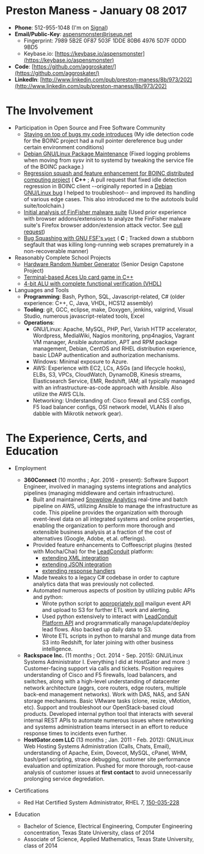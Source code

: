 # Preston Maness - January 08 2017

* __Phone__: 512-955-1048 (I'm on [Signal](https://whispersystems.org/))
* __Email/Public-Key__: aspensmonster@riseup.net
    * Fingerprint: 7989 5B2E 0F87 503F 1DDE  80B6 4976 5D7F 0DDD 9BD5
    * Keybase.io: [https://keybase.io/aspensmonster](https://keybase.io/aspensmonster)
* __Code__: [https://github.com/aggroskater/](https://github.com/aggroskater/) 
* __LinkedIn__: [http://www.linkedin.com/pub/preston-maness/8b/973/202](http://www.linkedin.com/pub/preston-maness/8b/973/202)

# The Involvement

* Participation in Open Source and Free Software Community
    * [Staying on top of bugs my code
      introduces](https://github.com/BOINC/boinc/issues/1530) (My idle
detection code for the BOINC project had a null pointer dereference bug under
certain environment conditions)
    * [Debian GNU/Linux Package
      Maintenance](https://bugs.debian.org/cgi-bin/bugreport.cgi?bug=815214)
(Fixed logging problems when moving from sysv init to systemd by tweaking the
service file of the BOINC package.)
    * [Regression squash and feature enhancement for BOINC distributed
      computing project](https://github.com/BOINC/boinc/pull/1453) ( __C++__ ;
A pull request that fixed idle detection regression in BOINC client
--originally reported in a [Debian GNU/Linux
bug](https://bugs.debian.org/cgi-bin/bugreport.cgi?bug=721298) I helped to
troubleshoot-- and improved its handling of various edge cases. This also
introduced me to the autotools build suite/toolchain.)
    * [Initial analysis of FinFisher malware
      suite](https://github.com/FinFisher/FinFly-Web/tree/master/xpi) (Used
prior experience with browser addons/extensions to analyze the FinFisher
malware suite's Firefox browser addon/extension attack vector. See [pull
request](https://github.com/FinFisher/FinFly-Web/pull/4))
    * [Bug Squashing with GNU FSF's
      `wget`](https://savannah.gnu.org/bugs/index.php?36570) ( __C__ ; Tracked
down a stubborn segfault that was killing long-running web scrapes prematurely
in a non-recoverable manner)
* Reasonably Complete School Projects
    * [Hardware Random Number
      Generator](https://github.com/aggroskater/ee4390-senior-design-i/)
(Senior Design Capstone Project)
    * [Terminal-based Aces Up card game in
      C++](https://github.com/aggroskater/cardgame.git)
    * [4-bit ALU with complete functional verification
      (VHDL)](https://github.com/aggroskater/33421-vhdl-digital-design/Project-4-4bit-ALU/)
* Languages and Tools
    * __Programming__: Bash, Python, SQL, Javascript-related, C# (older
      experience: C++, C, Java, VHDL, HCS12 assembly)
    * __Tooling__: git, GCC, eclipse, make, Doxygen, jenkins, valgrind, Visual
      Studio, numerous javascript-related tools, Excel
    * __Operations__: 
        * GNU/Linux: Apache, MySQL, PHP, Perl, Varish HTTP accelerator,
	  Wordpress, MediaWiki, Nagios monitoring, pnp4nagios, Vagrant VM
manager, Ansible automation, APT and RPM package management, Debian, CentOS and
RHEL distribution experience, basic LDAP authentication and authorization
mechanisms.
        * Windows: Minimal exposure to Azure.
        * AWS: Experience with EC2, LCs, ASGs (and lifecycle hooks), ELBs, S3,
	  VPCs, CloudWatch, DynamoDB, Kinesis streams, Elasticsearch Service,
EMR, Redshift, IAM; all typically managed with an infrastructure-as-code
approach with Ansible. Also utilize the AWS CLIs.
        * Networking: Understanding of: Cisco firewall and CSS configs, F5 load
	  balancer configs, OSI network model, VLANs (I also dabble with
Mikrotik network gear).

# The Experience, Certs, and Education

* Employment
    * __360Connect__ (10 months ; Apr. 2016 - present): Software Support
      Engineer, involved in managing systems integrations and analytics
pipelines (managing middleware and certain infrastructure).
        * Built and maintained [Snowplow
	  Analytics](http://snowplowanalytics.com/) real-time and batch
pipeline on AWS, utilizing Ansible to manage the infrastructure as code. This
pipeline provides the organization with thorough event-level data on all
integrated systems and online properties, enabling the organization to perform
more thorough and extensible business analysis at a fraction of the cost of
alternatives (Google, Adobe, et.al. offerings).
        * Provided feature enhancements to Coffeescript plugins (tested with
	  Mocha/Chai) for the
[LeadConduit](http://activeprospect.com/products/leadconduit/) platform:
            * [extending XML integration](https://github.com/activeprospect/leadconduit-integration-custom/issues/26)
            * [extending JSON integration](https://github.com/activeprospect/leadconduit-integration-custom/pull/28)
            * [extending response handlers](https://github.com/activeprospect/leadconduit-integration-custom/pull/43)
        * Made tweaks to a legacy C# codebase in order to capture analytics
	  data that was previously not collected.
        * Automated numerous aspects of position by utilizing public APIs and
	  python:
            * Wrote python script to [appropriately
	      poll](https://documentation.mailgun.com/api-events.html#event-polling)
mailgun event API and upload to S3 for further ETL work and alerting.
            * Used python extensively to interact with [LeadConduit Platform
	      API](http://docs.activeprospect.com/leadconduit/resources.html)
and programmatically manage/update/deploy lead flows. Also backed up daily data
to S3.
            * Wrote ETL scripts in python to marshal and munge data from S3
	      into Redshift, for later joining with other business
intelligence.
    * __Rackspace Inc.__ (11 months ; Oct. 2014 - Sep. 2015): GNU/Linux Systems
      Administrator I. Everything I did at HostGator and more :)
Customer-facing support via calls and tickets. Position requires understanding
of Cisco and F5 firewalls, load balancers, and switches, along with a
high-level understanding of datacenter network architecture (aggrs, core
routers, edge routers, multiple back-end management networks). Work with DAS,
NAS, and SAN storage mechanisms.  Basic VMware tasks (clone, resize, vMotion,
etc). Support and troubleshoot our OpenStack-based cloud products. Developed
internal python tool that interacts with several internal REST APIs to automate
numerous issues where networking and systems administration teams intersect in
an effort to reduce response times to incidents even further.
    * __HostGator.com LLC__ (13 months ; Jan. 2011 - Feb. 2012): GNU/Linux Web
      Hosting Systems Administration (Calls, Chats, Email), understanding of
Apache, Exim, Dovecot, MySQL, cPanel, WHM, bash/perl scripting, strace
debugging, customer site performance evaluation and optimization. Pushed for
more thorough, root-cause analysis of customer issues at __first contact__ to
avoid unnecessarily prolonging service degredation.

* Certifications
    * Red Hat Certified System Administrator, RHEL 7,
      [150-035-228](https://www.redhat.com/wapps/training/certification/verify.html?certNumber=150-035-228&isSearch=False&verify=Verify)

* Education
    * Bachelor of Science, Electrical Engineering, Computer Engineering
      concentration, Texas State University, class of 2014
    * Associate of Science, Applied Mathematics, Texas State University, class
      of 2014

